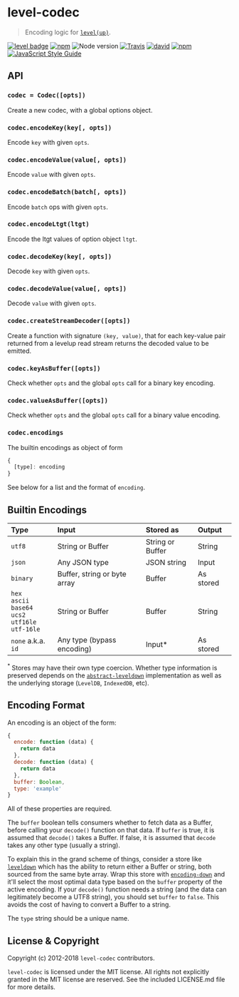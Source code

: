 # level-codec

> Encoding logic for [`level(up)`](https://github.com/Level/levelup).

[![level badge][level-badge]](https://github.com/level/awesome)
[![npm](https://img.shields.io/npm/v/level-codec.svg)](https://www.npmjs.com/package/level-codec)
![Node version](https://img.shields.io/node/v/level-codec.svg)
[![Travis](https://travis-ci.org/Level/codec.svg?branch=master)](https://travis-ci.org/Level/codec)
[![david](https://david-dm.org/Level/codec.svg)](https://david-dm.org/level/codec)
[![npm](https://img.shields.io/npm/dm/level-codec.svg)](https://www.npmjs.com/package/level-codec)
[![JavaScript Style Guide](https://img.shields.io/badge/code_style-standard-brightgreen.svg)](https://standardjs.com)

## API

### `codec = Codec([opts])`

Create a new codec, with a global options object.

### `codec.encodeKey(key[, opts])`

Encode `key` with given `opts`.

### `codec.encodeValue(value[, opts])`

Encode `value` with given `opts`.

### `codec.encodeBatch(batch[, opts])`

Encode `batch` ops with given `opts`.

### `codec.encodeLtgt(ltgt)`

Encode the ltgt values of option object `ltgt`.

### `codec.decodeKey(key[, opts])`

Decode `key` with given `opts`.

### `codec.decodeValue(value[, opts])`

Decode `value` with given `opts`.

### `codec.createStreamDecoder([opts])`

Create a function with signature `(key, value)`, that for each key-value pair returned from a levelup read stream returns the decoded value to be emitted.

### `codec.keyAsBuffer([opts])`

Check whether `opts` and the global `opts` call for a binary key encoding.

### `codec.valueAsBuffer([opts])`

Check whether `opts` and the global `opts` call for a binary value encoding.

### `codec.encodings`

The builtin encodings as object of form

```js
{
  [type]: encoding
}
```

See below for a list and the format of `encoding`.

## Builtin Encodings

| Type     | Input                        | Stored as         | Output
|:---------|:-----------------------------|:------------------|:------
| `utf8`   | String or Buffer             | String or Buffer  | String
| `json`   | Any JSON type                | JSON string       | Input
| `binary` | Buffer, string or byte array | Buffer            | As stored
| `hex`<br>`ascii`<br>`base64`<br>`ucs2`<br>`utf16le`<br>`utf-16le` | String or Buffer | Buffer | String
| `none` a.k.a. `id`  | Any type (bypass encoding)   | Input\*            | As stored

<sup>\*</sup> Stores may have their own type coercion. Whether type information is preserved depends on the [`abstract-leveldown`] implementation as well as the underlying storage (`LevelDB`, `IndexedDB`, etc).

## Encoding Format

An encoding is an object of the form:

```js
{
  encode: function (data) {
    return data
  },
  decode: function (data) {
    return data
  },
  buffer: Boolean,
  type: 'example'
}
```

All of these properties are required.

The `buffer` boolean tells consumers whether to fetch data as a Buffer, before calling your `decode()` function on that data. If `buffer` is true, it is assumed that `decode()` takes a Buffer. If false, it is assumed that `decode` takes any other type (usually a string).

To explain this in the grand scheme of things, consider a store like [`leveldown`] which has the ability to return either a Buffer or string, both sourced from the same byte array. Wrap this store with [`encoding-down`] and it'll select the most optimal data type based on the `buffer` property of the active encoding. If your `decode()` function needs a string (and the data can legitimately become a UTF8 string), you should set `buffer` to `false`. This avoids the cost of having to convert a Buffer to a string.

The `type` string should be a unique name.

## License &amp; Copyright

Copyright (c) 2012-2018 `level-codec` contributors.

`level-codec` is licensed under the MIT license. All rights not explicitly granted in the MIT license are reserved. See the included LICENSE.md file for more details.

[level-badge]: http://leveldb.org/img/badge.svg
[`encoding-down`]: https://github.com/level/encoding-down
[`abstract-leveldown`]: https://github.com/level/abstract-leveldown
[`leveldown`]: https://github.com/level/leveldown
